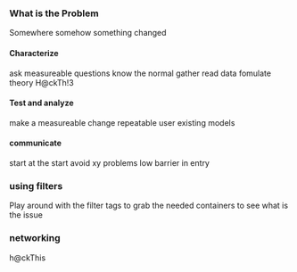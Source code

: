 ### What is the Problem
Somewhere somehow something changed

#### Characterize
ask measureable questions
know the normal
gather read data
fomulate theory
H@ckTh!3

#### Test and analyze
make a measureable change
repeatable
user existing models

#### communicate
start at the start
avoid xy problems
low barrier in entry

### using filters
Play around with the filter tags to grab the needed containers to see what is the issue

### networking
h@ckThis
